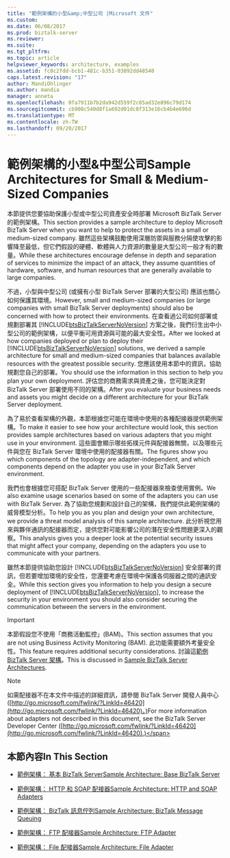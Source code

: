 ```yaml
---
title: "範例架構的小型&amp;中型公司 |Microsoft 文件"
ms.custom: 
ms.date: 06/08/2017
ms.prod: biztalk-server
ms.reviewer: 
ms.suite: 
ms.tgt_pltfrm: 
ms.topic: article
helpviewer_keywords: architecture, examples
ms.assetid: fc8c2fdd-bcb1-481c-b351-03092dd48540
caps.latest.revision: "17"
author: MandiOhlinger
ms.author: mandia
manager: anneta
ms.openlocfilehash: 0fa7911b7b2da942d559f2c85ad32e896c79d174
ms.sourcegitcommit: cb908c540d8f1a692d01dc8f313e16cb4b4e696d
ms.translationtype: MT
ms.contentlocale: zh-TW
ms.lasthandoff: 09/20/2017
---
```

# <a name="sample-architectures-for-small-amp-medium-sized-companies"></a><span data-ttu-id="23d99-102">範例架構的小型&amp;中型公司</span><span class="sxs-lookup"><span data-stu-id="23d99-102">Sample Architectures for Small &amp; Medium-Sized Companies</span></span>
<span data-ttu-id="23d99-103">本節提供您要協助保護小型或中型公司資產安全時部署 Microsoft BizTalk Server 的範例架構。</span><span class="sxs-lookup"><span data-stu-id="23d99-103">This section provides a sample architecture to deploy Microsoft BizTalk Server when you want to help to protect the assets in a small or medium-sized company.</span></span> <span data-ttu-id="23d99-104">雖然這些架構鼓勵使用深層防禦與服務分隔使攻擊的影響降至最低，但它們假設的硬體、軟體與人力資源的數量是大型公司一般才有的數量。</span><span class="sxs-lookup"><span data-stu-id="23d99-104">While these architectures encourage defense in depth and separation of services to minimize the impact of an attack, they assume quantities of hardware, software, and human resources that are generally available to large companies.</span></span>  
  
 <span data-ttu-id="23d99-105">不過，小型與中型公司 (或擁有小型 BizTalk Server 部署的大型公司) 應該也關心如何保護其環境。</span><span class="sxs-lookup"><span data-stu-id="23d99-105">However, small and medium-sized companies (or large companies with small BizTalk Server deployments) should also be concerned with how to protect their environments.</span></span> <span data-ttu-id="23d99-106">在查看過公司如何部署或規劃部署其 [!INCLUDE[btsBizTalkServerNoVersion](../includes/btsbiztalkservernoversion-md.md)] 方案之後，我們衍生出中小型公司的範例架構，以便平衡可用資源與可能的最大安全性。</span><span class="sxs-lookup"><span data-stu-id="23d99-106">After we looked at how companies deployed or plan to deploy their [!INCLUDE[btsBizTalkServerNoVersion](../includes/btsbiztalkservernoversion-md.md)] solutions, we derived a sample architecture for small and medium-sized companies that balances available resources with the greatest possible security.</span></span> <span data-ttu-id="23d99-107">您應該使用本節中的資訊，協助規劃您自己的部署。</span><span class="sxs-lookup"><span data-stu-id="23d99-107">You should use the information in this section to help you plan your own deployment.</span></span> <span data-ttu-id="23d99-108">評估您的商務需求與資產之後，您可能決定對 BizTalk Server 部署使用不同的架構。</span><span class="sxs-lookup"><span data-stu-id="23d99-108">After you evaluate your business needs and assets you might decide on a different architecture for your BizTalk Server deployment.</span></span>  
  
 <span data-ttu-id="23d99-109">為了易於查看架構的外觀，本節根據您可能在環境中使用的各種配接器提供範例架構。</span><span class="sxs-lookup"><span data-stu-id="23d99-109">To make it easier to see how your architecture would look, this section provides sample architectures based on various adapters that you might use in your environment.</span></span> <span data-ttu-id="23d99-110">這些圖會顯示哪些拓樸元件與配接器無關，以及哪些元件與您在 BizTalk Server 環境中使用的配接器有關。</span><span class="sxs-lookup"><span data-stu-id="23d99-110">The figures show you which components of the topology are adapter-independent, and which components depend on the adapter you use in your BizTalk Server environment.</span></span>  
  
 <span data-ttu-id="23d99-111">我們也會根據您可搭配 BizTalk Server 使用的一些配接器來檢查使用實例。</span><span class="sxs-lookup"><span data-stu-id="23d99-111">We also examine usage scenarios based on some of the adapters you can use with BizTalk Server.</span></span> <span data-ttu-id="23d99-112">為了協助您規劃和設計自己的架構，我們提供此範例架構的威脅模型分析。</span><span class="sxs-lookup"><span data-stu-id="23d99-112">To help you as you plan and design your own architecture, we provide a threat model analysis of this sample architecture.</span></span> <span data-ttu-id="23d99-113">此分析視您用來與夥伴通訊的配接器而定，提供您對可能影響公司的潛在安全性問題更深入的觀察。</span><span class="sxs-lookup"><span data-stu-id="23d99-113">This analysis gives you a deeper look at the potential security issues that might affect your company, depending on the adapters you use to communicate with your partners.</span></span>  
  
 <span data-ttu-id="23d99-114">雖然本節提供協助您設計 [!INCLUDE[btsBizTalkServerNoVersion](../includes/btsbiztalkservernoversion-md.md)] 安全部署的資訊，但若要增加環境的安全性，您還要考慮在環境中保護各伺服器之間的通訊安全。</span><span class="sxs-lookup"><span data-stu-id="23d99-114">While this section gives you information to help you design a secure deployment of [!INCLUDE[btsBizTalkServerNoVersion](../includes/btsbiztalkservernoversion-md.md)], to increase the security in your environment you should also consider securing the communication between the servers in the environment.</span></span>  
  
> [!IMPORTANT]
>  <span data-ttu-id="23d99-115">本節假設您不使用「商務活動監控」(BAM)。</span><span class="sxs-lookup"><span data-stu-id="23d99-115">This section assumes that you are not using Business Activity Monitoring (BAM).</span></span> <span data-ttu-id="23d99-116">此功能需要額外考量安全性。</span><span class="sxs-lookup"><span data-stu-id="23d99-116">This feature requires additional security considerations.</span></span> <span data-ttu-id="23d99-117">討論這[範例 BizTalk Server 架構](../core/sample-biztalk-server-architectures.md)。</span><span class="sxs-lookup"><span data-stu-id="23d99-117">This is discussed in [Sample BizTalk Server Architectures](../core/sample-biztalk-server-architectures.md).</span></span>  
  
> [!NOTE]
>  <span data-ttu-id="23d99-118">如需配接器不在本文件中描述的詳細資訊，請參閱 BizTalk Server 開發人員中心 ([http://go.microsoft.com/fwlink/?LinkId=46420](http://go.microsoft.com/fwlink/?LinkId=46420)。)</span><span class="sxs-lookup"><span data-stu-id="23d99-118">For more information about adapters not described in this document, see the BizTalk Server Developer Center ([http://go.microsoft.com/fwlink/?LinkId=46420](http://go.microsoft.com/fwlink/?LinkId=46420).)</span></span>  
  
## <a name="in-this-section"></a><span data-ttu-id="23d99-119">本節內容</span><span class="sxs-lookup"><span data-stu-id="23d99-119">In This Section</span></span>  
  
-   [<span data-ttu-id="23d99-120">範例架構： 基本 BizTalk Server</span><span class="sxs-lookup"><span data-stu-id="23d99-120">Sample Architecture: Base BizTalk Server</span></span>](../core/sample-architecture-base-biztalk-server.md)  
  
-   [<span data-ttu-id="23d99-121">範例架構： HTTP 和 SOAP 配接器</span><span class="sxs-lookup"><span data-stu-id="23d99-121">Sample Architecture: HTTP and SOAP Adapters</span></span>](../core/sample-architecture-http-and-soap-adapters.md)  
  
-   [<span data-ttu-id="23d99-122">範例架構： BizTalk 訊息佇列</span><span class="sxs-lookup"><span data-stu-id="23d99-122">Sample Architecture: BizTalk Message Queuing</span></span>](../core/sample-architecture-biztalk-message-queuing.md)  
  
-   [<span data-ttu-id="23d99-123">範例架構： FTP 配接器</span><span class="sxs-lookup"><span data-stu-id="23d99-123">Sample Architecture: FTP Adapter</span></span>](../core/sample-architecture-ftp-adapter.md)  
  
-   [<span data-ttu-id="23d99-124">範例架構： File 配接器</span><span class="sxs-lookup"><span data-stu-id="23d99-124">Sample Architecture: File Adapter</span></span>](../core/sample-architecture-file-adapter.md)